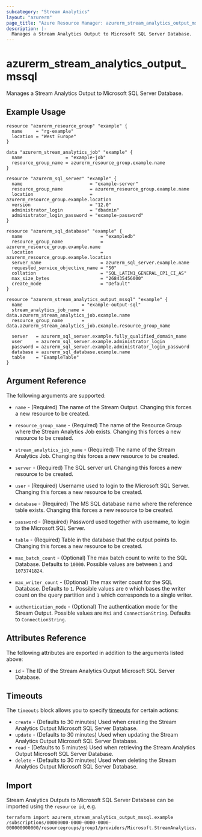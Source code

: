 ```yaml
---
subcategory: "Stream Analytics"
layout: "azurerm"
page_title: "Azure Resource Manager: azurerm_stream_analytics_output_mssql"
description: |-
  Manages a Stream Analytics Output to Microsoft SQL Server Database.
---
```


# azurerm_stream_analytics_output_mssql

Manages a Stream Analytics Output to Microsoft SQL Server Database.

## Example Usage

```hcl
resource "azurerm_resource_group" "example" {
  name     = "rg-example"
  location = "West Europe"
}

data "azurerm_stream_analytics_job" "example" {
  name                = "example-job"
  resource_group_name = azurerm_resource_group.example.name
}

resource "azurerm_sql_server" "example" {
  name                         = "example-server"
  resource_group_name          = azurerm_resource_group.example.name
  location                     = azurerm_resource_group.example.location
  version                      = "12.0"
  administrator_login          = "dbadmin"
  administrator_login_password = "example-password"
}

resource "azurerm_sql_database" "example" {
  name                             = "exampledb"
  resource_group_name              = azurerm_resource_group.example.name
  location                         = azurerm_resource_group.example.location
  server_name                      = azurerm_sql_server.example.name
  requested_service_objective_name = "S0"
  collation                        = "SQL_LATIN1_GENERAL_CP1_CI_AS"
  max_size_bytes                   = "268435456000"
  create_mode                      = "Default"
}

resource "azurerm_stream_analytics_output_mssql" "example" {
  name                      = "example-output-sql"
  stream_analytics_job_name = data.azurerm_stream_analytics_job.example.name
  resource_group_name       = data.azurerm_stream_analytics_job.example.resource_group_name

  server   = azurerm_sql_server.example.fully_qualified_domain_name
  user     = azurerm_sql_server.example.administrator_login
  password = azurerm_sql_server.example.administrator_login_password
  database = azurerm_sql_database.example.name
  table    = "ExampleTable"
}
```

## Argument Reference

The following arguments are supported:

* `name` - (Required) The name of the Stream Output. Changing this forces a new resource to be created.

* `resource_group_name` - (Required) The name of the Resource Group where the Stream Analytics Job exists. Changing this forces a new resource to be created.

* `stream_analytics_job_name` - (Required) The name of the Stream Analytics Job. Changing this forces a new resource to be created.

* `server` - (Required) The SQL server url. Changing this forces a new resource to be created.

* `user` - (Required) Username used to login to the Microsoft SQL Server. Changing this forces a new resource to be created.

* `database` - (Required) The MS SQL database name where the reference table exists. Changing this forces a new resource to be created.

* `password` - (Required) Password used together with username, to login to the Microsoft SQL Server. 

* `table` - (Required) Table in the database that the output points to. Changing this forces a new resource to be created.

* `max_batch_count` - (Optional) The max batch count to write to the SQL Database. Defaults to `10000`. Possible values are between `1` and `1073741824`.

* `max_writer_count` - (Optional) The max writer count for the SQL Database. Defaults to `1`. Possible values are `0` which bases the writer count on the query partition and `1` which corresponds to a single writer.

* `authentication_mode` - (Optional) The authentication mode for the Stream Output. Possible values are `Msi` and `ConnectionString`. Defaults to `ConnectionString`.

## Attributes Reference

The following attributes are exported in addition to the arguments listed above:

* `id` - The ID of the Stream Analytics Output Microsoft SQL Server Database.

## Timeouts

The `timeouts` block allows you to specify [timeouts](https://www.terraform.io/language/resources/syntax#operation-timeouts) for certain actions:

* `create` - (Defaults to 30 minutes) Used when creating the Stream Analytics Output Microsoft SQL Server Database.
* `update` - (Defaults to 30 minutes) Used when updating the Stream Analytics Output Microsoft SQL Server Database.
* `read` - (Defaults to 5 minutes) Used when retrieving the Stream Analytics Output Microsoft SQL Server Database.
* `delete` - (Defaults to 30 minutes) Used when deleting the Stream Analytics Output Microsoft SQL Server Database.

## Import

Stream Analytics Outputs to Microsoft SQL Server Database can be imported using the `resource id`, e.g.

```shell
terraform import azurerm_stream_analytics_output_mssql.example /subscriptions/00000000-0000-0000-0000-000000000000/resourcegroups/group1/providers/Microsoft.StreamAnalytics/streamingjobs/job1/outputs/output1
```
